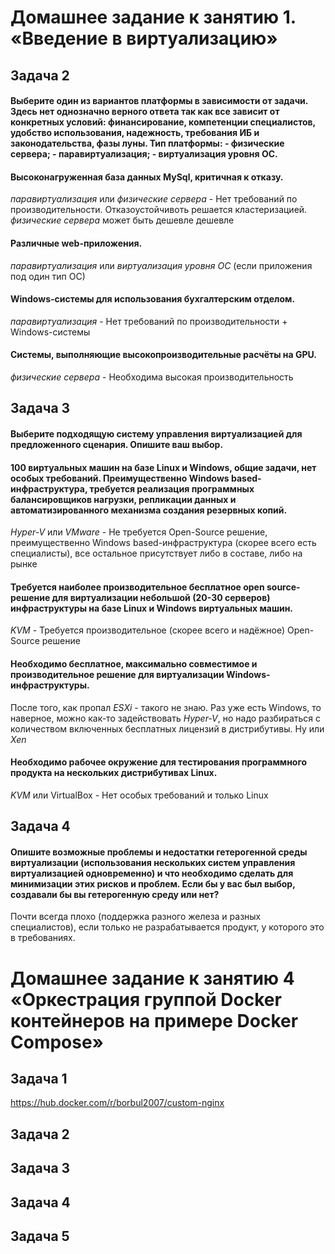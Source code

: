 # Домашнее задание к занятию 1.  «Введение в виртуализацию»

## Задача 2
#### Выберите один из вариантов платформы в зависимости от задачи. Здесь нет однозначно верного ответа так как все зависит от конкретных условий: финансирование, компетенции специалистов, удобство использования, надежность, требования ИБ и законодательства, фазы луны. Тип платформы: - физические сервера; - паравиртуализация; - виртуализация уровня ОС.

#### Высоконагруженная база данных MySql, критичная к отказу.
_паравиртуализация_ или _физические сервера_ - Нет требований по производительности. Отказоустойчивоть решается кластеризацией. _физические сервера_ может быть дешевле дешевле

#### Различные web-приложения.
_паравиртуализация_ или _виртуализация уровня ОС_ (если приложения под один тип ОС)
  
#### Windows-системы для использования бухгалтерским отделом.
_паравиртуализация_ - Нет требований по производительности + Windows-системы

#### Системы, выполняющие высокопроизводительные расчёты на GPU.
_физические сервера_ - Необходима высокая производительность

## Задача 3
#### Выберите подходящую систему управления виртуализацией для предложенного сценария. Опишите ваш выбор.

####  100 виртуальных машин на базе Linux и Windows, общие задачи, нет особых требований. Преимущественно Windows based-инфраструктура, требуется реализация программных балансировщиков нагрузки, репликации данных и автоматизированного механизма создания резервных копий.
_Hyper-V_ или _VMware_ - Не требуется Open-Source решение, преимущественно Windows based-инфраструктура (скорее всего есть специалисты), все остальное присутствует либо в составе, либо на рынке

#### Требуется наиболее производительное бесплатное open source-решение для виртуализации небольшой (20-30 серверов) инфраструктуры на базе Linux и Windows виртуальных машин.
_KVM_ - Требуется производительное (скорее всего и надёжное) Open-Source решение 

#### Необходимо бесплатное, максимально совместимое и производительное решение для виртуализации Windows-инфраструктуры.
После того, как пропал _ESXi_ - такого не знаю. Раз уже есть Windows, то наверное, можно как-то задействовать _Hyper-V_, но надо разбираться с количеством включенных бесплатных лицензий в дистрибутивы. Ну или _Xen_

#### Необходимо рабочее окружение для тестирования программного продукта на нескольких дистрибутивах Linux.
_KVM_ или VirtualBox - Нет особых требований и только Linux

## Задача 4
#### Опишите возможные проблемы и недостатки гетерогенной среды виртуализации (использования нескольких систем управления виртуализацией одновременно) и что необходимо сделать для минимизации этих рисков и проблем. Если бы у вас был выбор, создавали бы вы гетерогенную среду или нет?
Почти всегда плохо (поддержка разного железа и разных специалистов), если только не разрабатывается продукт, у которого это в требованиях.


# Домашнее задание к занятию 4 «Оркестрация группой Docker контейнеров на примере Docker Compose»

## Задача 1

https://hub.docker.com/r/borbul2007/custom-nginx

## Задача 2


## Задача 3


## Задача 4


## Задача 5
